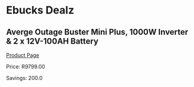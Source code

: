 
# Ebucks Dealz
## Averge Outage Buster Mini Plus, 1000W Inverter & 2 x 12V-100AH Battery
[Product Page](https://www.ebucks.com/web/shop/productSelected.do?prodId=1099162192&catId=854105660)

Price: R9799.00

Savings: 200.0


	